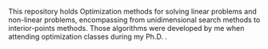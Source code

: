 This repository holds Optimization methods for solving linear problems and non-linear problems, encompassing from unidimensional search methods to interior-points methods. 
Those algorithms were developed by me when attending optimization classes during my Ph.D. .
